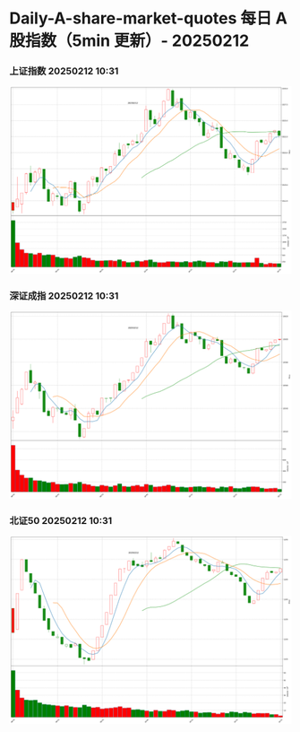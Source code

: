
# Daily-A-share-market-quotes 每日 A 股指数（5min 更新）- 20250212

### 上证指数 20250212 10:31
![](./fig/2025/2/20250212-sh000001.png)

### 深证成指 20250212 10:31
![](./fig/2025/2/20250212-sz399001.png)

### 北证50 20250212 10:31
![](./fig/2025/2/20250212-bj899050.png)
